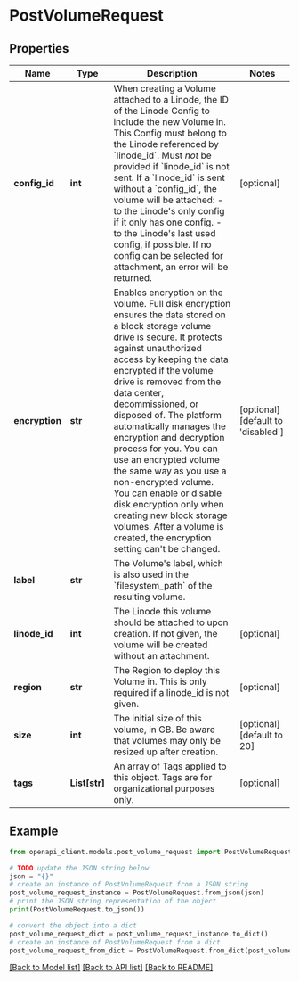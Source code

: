 # PostVolumeRequest


## Properties

Name | Type | Description | Notes
------------ | ------------- | ------------- | -------------
**config_id** | **int** | When creating a Volume attached to a Linode, the ID of the Linode Config to include the new Volume in. This Config must belong to the Linode referenced by &#x60;linode_id&#x60;. Must _not_ be provided if &#x60;linode_id&#x60; is not sent. If a &#x60;linode_id&#x60; is sent without a &#x60;config_id&#x60;, the volume will be attached:    - to the Linode&#39;s only config if it only has one config.   - to the Linode&#39;s last used config, if possible.  If no config can be selected for attachment, an error will be returned. | [optional] 
**encryption** | **str** | Enables encryption on the volume. Full disk encryption ensures the data stored on a block storage volume drive is secure. It protects against unauthorized access by keeping the data encrypted if the volume drive is removed from the data center, decommissioned, or disposed of.  The platform automatically manages the encryption and decryption process for you. You can use an encrypted volume the same way as you use a non-encrypted volume.  You can enable or disable disk encryption only when creating new block storage volumes. After a volume is created, the encryption setting can&#39;t be changed. | [optional] [default to 'disabled']
**label** | **str** | The Volume&#39;s label, which is also used in the &#x60;filesystem_path&#x60; of the resulting volume. | 
**linode_id** | **int** | The Linode this volume should be attached to upon creation. If not given, the volume will be created without an attachment. | [optional] 
**region** | **str** | The Region to deploy this Volume in. This is only required if a linode_id is not given. | [optional] 
**size** | **int** | The initial size of this volume, in GB.  Be aware that volumes may only be resized up after creation. | [optional] [default to 20]
**tags** | **List[str]** | An array of Tags applied to this object.  Tags are for organizational purposes only. | [optional] 

## Example

```python
from openapi_client.models.post_volume_request import PostVolumeRequest

# TODO update the JSON string below
json = "{}"
# create an instance of PostVolumeRequest from a JSON string
post_volume_request_instance = PostVolumeRequest.from_json(json)
# print the JSON string representation of the object
print(PostVolumeRequest.to_json())

# convert the object into a dict
post_volume_request_dict = post_volume_request_instance.to_dict()
# create an instance of PostVolumeRequest from a dict
post_volume_request_from_dict = PostVolumeRequest.from_dict(post_volume_request_dict)
```
[[Back to Model list]](../README.md#documentation-for-models) [[Back to API list]](../README.md#documentation-for-api-endpoints) [[Back to README]](../README.md)


